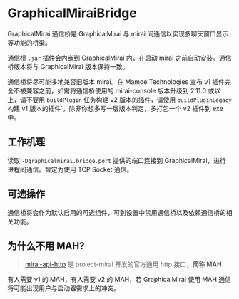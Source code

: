 # GraphicalMiraiBridge

GraphicalMirai 通信桥是 GraphicalMirai 与 mirai 间通信以实现多聊天窗口显示等功能的桥梁。

通信桥 `.jar` 插件会内嵌到 GraphicalMirai 内，在启动 mirai 之前自动安装。通信桥版本将与 GraphicalMirai 版本保持一致。

通信桥将尽可能多地兼容旧版本 mirai。在 Mamoe Technologies 宣布 v1 插件完全不被兼容之前，如需将通信桥使用的 mirai-console 版本升级到 2.11.0 或以上，请不要用 `buildPlugin` 任务构建 v2 版本的插件，请使用 `buildPluginLegacy` 构建 v1 版本的插件`，除非你想多写一层版本判定，多打包一个 v2 插件到 exe 中。

## 工作机理

读取 `-Dgraphicalmirai.bridge.port` 提供的端口连接到 GraphicalMirai，进行进程间通信。暂定为使用 TCP Socket 通信。

## 可选操作

通信桥将会作为默认启用的可选组件，可到设置中禁用通信桥以及依赖通信桥的相关功能。

## 为什么不用 MAH?

> [mirai-api-http](https://github.com/project-mirai/mirai-api-http) 是 project-mirai 开发的官方通用 http 接口，**简称 MAH**

有人需要 v1 的 MAH，有人需要 v2 的 MAH，若 GraphicalMirai 使用 MAH 通信将可能出现用户与启动器需求上的冲突。
